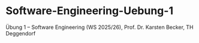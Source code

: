 # Software-Engineering-Uebung-1
Übung 1 – Software Engineering (WS 2025/26), Prof. Dr. Karsten Becker, TH Deggendorf
